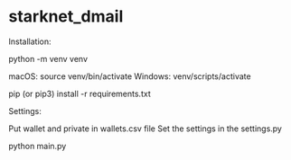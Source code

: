 # starknet_dmail

Installation:

python -m venv venv

macOS: source venv/bin/activate
Windows: venv/scripts/activate

pip (or pip3) install -r requirements.txt


Settings:

Put wallet and private in wallets.csv file
Set the settings in the settings.py


python main.py
